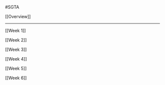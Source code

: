 #SGTA

[[Overview]]

---

[[Week 1]]

[[Week 2]]

[[Week 3]]

[[Week 4]]

[[Week 5]]

[[Week 6]]



